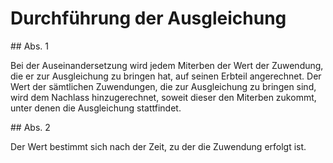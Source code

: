 # Durchführung der Ausgleichung



\#\# Abs. 1

 Bei der Auseinandersetzung wird jedem Miterben der Wert der Zuwendung, die er zur Ausgleichung zu bringen hat, auf seinen Erbteil angerechnet. Der Wert der sämtlichen Zuwendungen, die zur Ausgleichung zu bringen sind, wird dem Nachlass hinzugerechnet, soweit dieser den Miterben zukommt, unter denen die Ausgleichung stattfindet.

\#\# Abs. 2

 Der Wert bestimmt sich nach der Zeit, zu der die Zuwendung erfolgt ist. 

